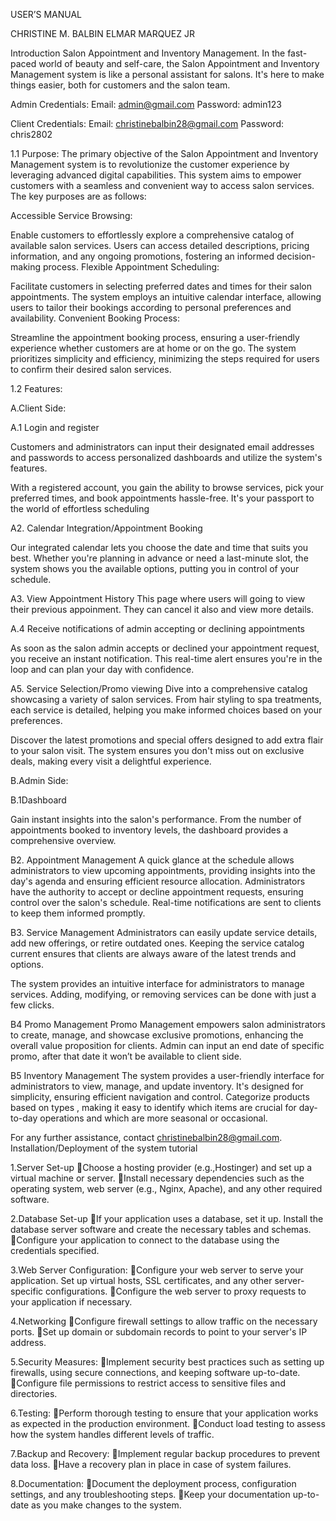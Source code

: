 USER’S 
MANUAL



CHRISTINE M. BALBIN
ELMAR MARQUEZ JR

Introduction
Salon Appointment and Inventory Management.
In the fast-paced world of beauty and self-care, the Salon Appointment and Inventory Management system is like a personal assistant for salons. It's here to make things easier, both for customers and the salon team.


Admin Credentials:
Email: admin@gmail.com
Password: admin123

Client Credentials:
Email: christinebalbin28@gmail.com
Password: chris2802

1.1 Purpose:
The primary objective of the Salon Appointment and Inventory Management system is to revolutionize the customer experience by leveraging advanced digital capabilities. This system aims to empower customers with a seamless and convenient way to access salon services. The key purposes are as follows:

Accessible Service Browsing:

Enable customers to effortlessly explore a comprehensive catalog of available salon services. Users can access detailed descriptions, pricing information, and any ongoing promotions, fostering an informed decision-making process.
Flexible Appointment Scheduling:

Facilitate customers in selecting preferred dates and times for their salon appointments. The system employs an intuitive calendar interface, allowing users to tailor their bookings according to personal preferences and availability.
Convenient Booking Process:

Streamline the appointment booking process, ensuring a user-friendly experience whether customers are at home or on the go. The system prioritizes simplicity and efficiency, minimizing the steps required for users to confirm their desired salon services.


1.2 Features:

A.Client Side:

A.1 Login and register

Customers and administrators can input their designated email addresses and passwords to access personalized dashboards and utilize the system's features.



With a registered account, you gain the ability to browse services, pick your preferred times, and book appointments hassle-free. It's your passport to the world of effortless scheduling







A2. Calendar Integration/Appointment Booking

Our integrated calendar lets you choose the date and time that suits you best. Whether you're planning in advance or need a last-minute slot, the system shows you the available options, putting you in control of your schedule.



A3. View Appointment History
This page where users will going to view their previous appoinment. They can cancel it also and view more details.





A.4 Receive notifications of admin accepting or declining appointments

As soon as the salon admin accepts or declined your appointment request, you receive an instant notification. This real-time alert ensures you're in the loop and can plan your day with confidence.



A5. Service Selection/Promo viewing
Dive into a comprehensive catalog showcasing a variety of salon services. From hair styling to spa treatments, each service is detailed, helping you make informed choices based on your preferences.




Discover the latest promotions and special offers designed to add extra flair to your salon visit. The system ensures you don't miss out on exclusive deals, making every visit a delightful experience.




B.Admin Side:

B.1Dashboard

Gain instant insights into the salon's performance. From the number of appointments booked to inventory levels, the dashboard provides a comprehensive overview.




B2.  Appointment Management
A quick glance at the schedule allows administrators to view upcoming appointments, providing insights into the day's agenda and ensuring efficient resource allocation.
Administrators have the authority to accept or decline appointment requests, ensuring control over the salon's schedule. Real-time notifications are sent to clients to keep them informed promptly.



B3. Service Management
Administrators can easily update service details, add new offerings, or retire outdated ones. Keeping the service catalog current ensures that clients are always aware of the latest trends and options.

The system provides an intuitive interface for administrators to manage services. Adding, modifying, or removing services can be done with just a few clicks.







B4 Promo Management
Promo Management empowers salon administrators to create, manage, and showcase exclusive promotions, enhancing the overall value proposition for clients.
Admin can input an end date of specific promo, after that date it won’t be available to client side.


B5 Inventory Management
The system provides a user-friendly interface for administrators to view, manage, and update inventory. It's designed for simplicity, ensuring efficient navigation and control.
Categorize products based on types , making it easy to identify which items are crucial for day-to-day operations and which are more seasonal or occasional.



For any further assistance, contact christinebalbin28@gmail.com. 
Installation/Deployment of the system tutorial

1.Server Set-up
Choose a hosting provider (e.g.,Hostinger) and set up a virtual machine or server.
Install necessary dependencies such as the operating system, web server (e.g., Nginx, Apache), and any other required software.

2.Database Set-up
If your application uses a database, set it up. Install the database server software and create the necessary tables and schemas.
Configure your application to connect to the database using the credentials specified.

3.Web Server Configuration:
Configure your web server to serve your application. Set up virtual hosts, SSL certificates, and any other server-specific configurations.
Configure the web server to proxy requests to your application if necessary.


4.Networking
Configure firewall settings to allow traffic on the necessary ports.
Set up domain or subdomain records to point to your server's IP address.

5.Security Measures:
Implement security best practices such as setting up firewalls, using secure connections, and keeping software up-to-date.
Configure file permissions to restrict access to sensitive files and directories.

6.Testing:
Perform thorough testing to ensure that your application works as expected in the production environment.
Conduct load testing to assess how the system handles different levels of traffic.

7.Backup and Recovery:
Implement regular backup procedures to prevent data loss.
Have a recovery plan in place in case of system failures.

8.Documentation:
Document the deployment process, configuration settings, and any troubleshooting steps.
Keep your documentation up-to-date as you make changes to the system.
